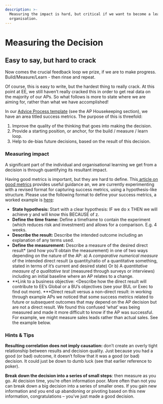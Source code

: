 ```yaml
---
description: >-
  Measuring the impact is hard, but critical if we want to become a learning
  organisation.
---
```


# Measuring the Decision

## Easy to say, but hard to crack 

Now comes the crucial feedback loop we prize, if we are to make progress. Build/Measure/Learn - then rinse and repeat.

Of course, this is easy to write, but the hardest thing to really crack. At this point at EE, we still haven’t really cracked this in order to get real data on the majority of our APs. So what follows is more to state where we are aiming for, rather than what we have accomplished!

In our [Advice Process template](https://drive.google.com/open?id=1j9wXFM8-UGIYMdaHACBvs-FYLXJSwxjEgAmHtMU89lw) \(see the AP Housekeeping section\), we have an area titled success metrics. The purpose of this is threefold:

1. Improve the quality of the thinking that goes into making the decision.
2. Provide a starting position, or anchor, for the build / measure / learn loop.
3. Help to de-bias future decisions, based on the result of this decision.

### Measuring impact

A significant part of the individual and organisational learning we get from a decision is through quantifying its resultant impact. 

Having good metrics is important, but they are hard to define.  This[ article on good metrics](https://towardsdatascience.com/what-is-a-good-metric-bec313bbc8c7) provides useful guidance an, we are currently experimenting with a revised format for capturing success metrics, using a hypothesis-like structure.  Please use the following format to define your success metrics, a worked example is [here](https://docs.google.com/document/d/1-3zhqKqLtf1M2xlIfeW53bLwQX7fHzFPMY3kusWo6MM/edit?ts=5eeb4131):

* **State hypothesis:** Start with a clear hypothesis: IF we do x THEN we will achieve y and will know this BECAUSE of z.
* **Define the time frame:** Define a timeframe to contain the experiment \(which reduces risk and investment\) and allows for a comparison. E.g. 4 weeks. 
* **Describe the result:** Describe the intended outcome including an explanation of any terms used. 
* **Define the measurement:** Describe a measure of the desired direct result\* \(and how you’ll obtain the measurement\) in one of two ways depending on the nature of the AP:  a\) A _comparative numerical measure_ of the intended direct result \(a quantity/ratio of a quantitative something, stated in terms of it’s current and desired state\)  Or  b\) A _quantitative measure of a qualitative test_ \(measured through surveys or interviews\) including an initial baseline where an AP relates to a change. 
* **Link to a business objective: &lt;Describe how the direct result will contribute to EE’s Global or a BU’s objectives \(see your BUL or Exec to find out more\).  \***Direct result versus a non-direct result: in working through example APs we noticed that some success metrics related to future or subsequent outcomes that may depend on the AP decision but are not a direct result. We found this confused ‘what’ was being measured and made it more difficult to know if the AP was successful. For example, we might measure sales leads rather than actual sales. See the example below.

### Hints & Tips

**Resulting correlation does not imply causation:** don’t create an overly tight relationship between results and decision quality. Just because you had a good \(or bad\) outcome, it doesn’t follow that it was a good \(or bad\) decision. It could just be down to dumb luck \(see that earlier reference to poker\).

**Break down the decision into a series of small steps**: then measure as you go. At decision time, you’re often information poor. More often than not you can break down a big decision into a series of smaller ones. If you gain new information and you end up abandoning or pivoting based on this new information, congratulations – you’ve just made a good decision.


